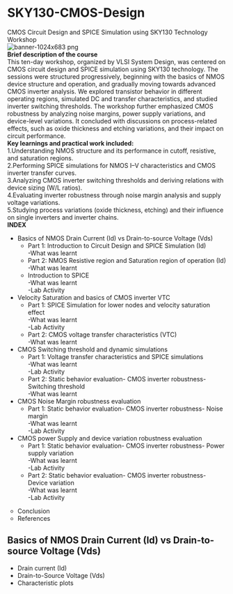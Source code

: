# SKY130-CMOS-Design
CMOS Circuit Design and SPICE Simulation using SKY130 Technology Workshop
<br>![banner-1024x683 png](https://github.com/user-attachments/assets/9c1ef691-4a17-4245-b2d6-d7bbe1017618)
<br>**Brief description of the course**
<br>This ten-day workshop, organized by VLSI System Design, was centered on CMOS circuit design and SPICE simulation using SKY130 technology. The sessions were structured progressively, beginning with the basics of NMOS device structure and operation, and gradually moving towards advanced CMOS inverter analysis. We explored transistor behavior in different operating regions, simulated DC and transfer characteristics, and studied inverter switching thresholds. The workshop further emphasized CMOS robustness by analyzing noise margins, power supply variations, and device-level variations. It concluded with discussions on process-related effects, such as oxide thickness and etching variations, and their impact on circuit performance.
<br>**Key learnings and practical work included:**
<br>1.Understanding NMOS structure and its performance in cutoff, resistive, and saturation regions.
<br>2.Performing SPICE simulations for NMOS I–V characteristics and CMOS inverter transfer curves.
<br>3.Analyzing CMOS inverter switching thresholds and deriving relations with device sizing (W/L ratios).
<br>4.Evaluating inverter robustness through noise margin analysis and supply voltage variations.
<br>5.Studying process variations (oxide thickness, etching) and their influence on single inverters and inverter chains.
<bR>**INDEX**
<ul>
      <li>Basics of NMOS Drain Current (Id) vs Drain-to-source Voltage (Vds)
        <ul>
          <li>Part 1: Introduction to Circuit Design and SPICE Simulation (Id)</li>
          -What was learnt
          <li>Part 2: NMOS Resistive region and Saturation region of operation (Id)</li>
          -What was learnt
          <li>Introduction to SPICE</li>
          -What was learnt
          <br>-Lab Activity
        </ul>
      </li>
      <li>Velocity Saturation and basics of CMOS inverter VTC
        <ul>
          <li>Part 1: SPICE Simulation for lower nodes and velocity saturation effect</li>
          -What was learnt
          <br>-Lab Activity
          <li>Part 2: CMOS voltage transfer characteristics (VTC)</li>
          -What was learnt
        </ul>
      </li>
      <li>CMOS Switching threshold and dynamic simulations
        <ul>
          <li>Part 1: Voltage transfer characteristics and SPICE simulations</li>
          -What was learnt
          <br>-Lab Activity
          <li>Part 2: Static behavior evaluation- CMOS inverter robustness- Switching threshold</li>
          -What was learnt
        </ul>
      </li>
      <li>CMOS Noise Margin robustness evaluation
        <ul>
          <li>Part 1: Static behavior evaluation- CMOS inverter robustness- Noise margin </li>
          -What was learnt
          <br>-Lab Activity
        </ul>
      </li>
      <li>CMOS power Supply and device variation robustness evaluation
        <ul>
          <li>Part 1: Static behavior evaluation- CMOS inverter robustness- Power supply variation </li>
          -What was learnt
          <br>-Lab Activity
          <li>Part 2: Static behavior evaluation- CMOS inverter robustness- Device variation </li>
          -What was learnt
          <br>-Lab Activity
        </ul>
      </li>
    </ul>
  </li>
</ul>
<ul style="list-style-type: circle;">
  <li>Conclusion</li>
  <li>References</li>
</ul>
<h2>Basics of NMOS Drain Current (Id) vs Drain-to-source Voltage (Vds)</h2>

<ul>
  <li>Drain current (Id)</li>
  <li>Drain-to-Source Voltage (Vds)</li>
  <li>Characteristic plots</li>
</ul>
